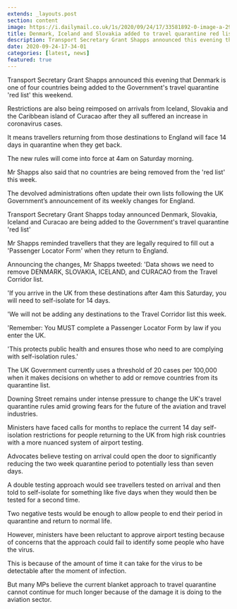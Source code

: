 ```yaml
---
extends: _layouts.post
section: content
image: https://i.dailymail.co.uk/1s/2020/09/24/17/33581892-0-image-a-29_1600964324324.jpg 
title: Denmark, Iceland and Slovakia added to travel quarantine red list 
description: Transport Secretary Grant Shapps announced this evening that Denmark is one of four countries being added to the Governments travel quarantine red list this weekend. 
date: 2020-09-24-17-34-01 
categories: [latest, news] 
featured: true 
--- 
```

Transport Secretary Grant Shapps announced this evening that Denmark is one of four countries being added to the Government's travel quarantine 'red list' this weekend.  

Restrictions are also being reimposed on arrivals from Iceland, Slovakia and the Caribbean island of Curacao after they all suffered an increase in coronavirus cases.

It means travellers returning from those destinations to England will face 14 days in quarantine when they get back. 

The new rules will come into force at 4am on Saturday morning. 

Mr Shapps also said that no countries are being removed from the 'red list' this week.  

The devolved administrations often update their own lists following the UK Government’s announcement of its weekly changes for England.

Transport Secretary Grant Shapps today announced Denmark, Slovakia, Iceland and Curacao are being added to the Government's travel quarantine 'red list'

Mr Shapps reminded travellers that they are legally required to fill out a 'Passenger Locator Form' when they return to England. 

Announcing the changes, Mr Shapps tweeted: 'Data shows we need to remove DENMARK, SLOVAKIA, ICELAND, and CURACAO from the Travel Corridor list. 

'If you arrive in the UK from these destinations after 4am this Saturday, you will need to self-isolate for 14 days.

'We will not be adding any destinations to the Travel Corridor list this week. 

'Remember: You MUST complete a Passenger Locator Form by law if you enter the UK. 

'This protects public health and ensures those who need to are complying with self-isolation rules.' 

The UK Government currently uses a threshold of 20 cases per 100,000 when it makes decisions on whether to add or remove countries from its quarantine list.  

Downing Street remains under intense pressure to change the UK's travel quarantine rules amid growing fears for the future of the aviation and travel industries. 

Ministers have faced calls for months to replace the current 14 day self-isolation restrictions for people returning to the UK from high risk countries with a more nuanced system of airport testing. 

Advocates believe testing on arrival could open the door to significantly reducing the two week quarantine period to potentially less than seven days. 

A double testing approach would see travellers tested on arrival and then told to self-isolate for something like five days when they would then be tested for a second time. 







Two negative tests would be enough to allow people to end their period in quarantine and return to normal life. 

However, ministers have been reluctant to approve airport testing because of concerns that the approach could fail to identify some people who have the virus. 

This is because of the amount of time it can take for the virus to be detectable after the moment of infection. 

But many MPs believe the current blanket approach to travel quarantine cannot continue for much longer because of the damage it is doing to the aviation sector. 

